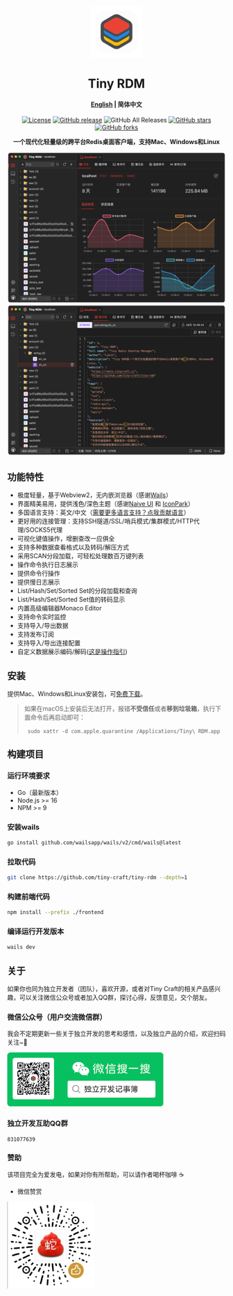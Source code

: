 <div align="center">
<a href="https://github.com/tiny-craft/tiny-rdm/"><img src="build/appicon.png" width="120"/></a>
</div>
<h1 align="center">Tiny RDM</h1>
<h4 align="center"><strong><a href="/">English</a></strong> | 简体中文</h4>
<div align="center">

[![License](https://img.shields.io/github/license/tiny-craft/tiny-rdm)](https://github.com/tiny-craft/tiny-rdm/blob/main/LICENSE)
[![GitHub release](https://img.shields.io/github/release/tiny-craft/tiny-rdm)](https://github.com/tiny-craft/tiny-rdm/releases)
![GitHub All Releases](https://img.shields.io/github/downloads/tiny-craft/tiny-rdm/total)
[![GitHub stars](https://img.shields.io/github/stars/tiny-craft/tiny-rdm)](https://github.com/tiny-craft/tiny-rdm/stargazers)
[![GitHub forks](https://img.shields.io/github/forks/tiny-craft/tiny-rdm)](https://github.com/tiny-craft/tiny-rdm/fork)

<strong>一个现代化轻量级的跨平台Redis桌面客户端，支持Mac、Windows和Linux</strong>
</div>

<picture>
 <source media="(prefers-color-scheme: dark)" srcset="screenshots/dark_zh.png">
 <source media="(prefers-color-scheme: light)" srcset="screenshots/light_zh.png">
 <img alt="screenshot" src="screenshots/dark_zh.png">
</picture>

<picture>
 <source media="(prefers-color-scheme: dark)" srcset="screenshots/dark_zh2.png">
 <source media="(prefers-color-scheme: light)" srcset="screenshots/light_zh2.png">
 <img alt="screenshot" src="screenshots/dark_zh2.png">
</picture>

## 功能特性

* 极度轻量，基于Webview2，无内嵌浏览器（感谢[Wails](https://github.com/wailsapp/wails)）
* 界面精美易用，提供浅色/深色主题（感谢[Naive UI](https://github.com/tusen-ai/naive-ui)
  和 [IconPark](https://iconpark.oceanengine.com)）
* 多国语言支持：英文/中文（[需要更多语言支持？点我贡献语言](.github/CONTRIBUTING_zh.md)）
* 更好用的连接管理：支持SSH隧道/SSL/哨兵模式/集群模式/HTTP代理/SOCKS5代理
* 可视化键值操作，增删查改一应俱全
* 支持多种数据查看格式以及转码/解压方式
* 采用SCAN分段加载，可轻松处理数百万键列表
* 操作命令执行日志展示
* 提供命令行操作
* 提供慢日志展示
* List/Hash/Set/Sorted Set的分段加载和查询
* List/Hash/Set/Sorted Set值的转码显示
* 内置高级编辑器Monaco Editor
* 支持命令实时监控
* 支持导入/导出数据
* 支持发布订阅
* 支持导入/导出连接配置
* 自定义数据展示编码/解码([这是操作指引](https://redis.tinycraft.cc/zh/guide/custom-decoder/))

## 安装

提供Mac、Windows和Linux安装包，可[免费下载](https://github.com/tiny-craft/tiny-rdm/releases)。

> 如果在macOS上安装后无法打开，报错**不受信任**或者**移到垃圾箱**，执行下面命令后再启动即可：
> ``` shell
>  sudo xattr -d com.apple.quarantine /Applications/Tiny\ RDM.app
> ```

## 构建项目

### 运行环境要求

* Go（最新版本）
* Node.js >= 16
* NPM >= 9

### 安装wails

```bash
go install github.com/wailsapp/wails/v2/cmd/wails@latest
```

### 拉取代码

```bash
git clone https://github.com/tiny-craft/tiny-rdm --depth=1
```

### 构建前端代码

```bash
npm install --prefix ./frontend
```

### 编译运行开发版本

```bash
wails dev
```

## 关于

如果你也同为独立开发者（团队），喜欢开源，或者对Tiny Craft的相关产品感兴趣，可以关注微信公众号或者加入QQ群，探讨心得，反馈意见，交个朋友。

### 微信公众号（用户交流微信群）

我会不定期更新一些关于独立开发的思考和感悟，以及独立产品的介绍，欢迎扫码关注~👏

<img src="docs/images/wechat_official.png" alt="wechat" width="360" />

### 独立开发互助QQ群

```
831077639
```

### 赞助

该项目完全为爱发电，如果对你有所帮助，可以请作者喝杯咖啡 ☕️

* 微信赞赏

<img src="docs/images/wechat_sponsor.jpg" alt="wechat" width="200" />
